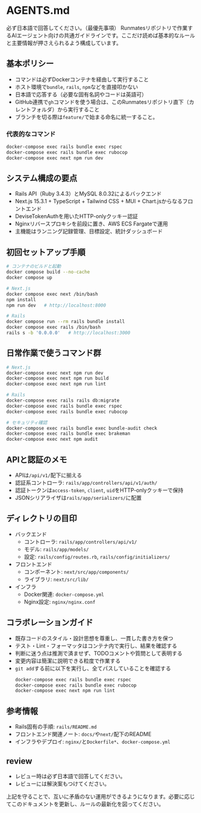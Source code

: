 # AGENTS.md
必ず日本語で回答してください。（最優先事項）
Runmatesリポジトリで作業するAIエージェント向けの共通ガイドラインです。ここだけ読めば基本的なルールと主要情報が押さえられるよう構成しています。

## 基本ポリシー
- コマンドは必ずDockerコンテナを経由して実行すること
- ホスト環境で`bundle`, `rails`, `npm`などを直接叩かない
- 日本語で応答する（必要な固有名詞やコードは英語可）
- GitHub連携で`gh`コマンドを使う場合は、このRunmatesリポジトリ直下（カレントフォルダ）から実行すること
- ブランチを切る際は`feature/`で始まる命名に統一すること。

### 代表的なコマンド
```bash
docker-compose exec rails bundle exec rspec
docker-compose exec rails bundle exec rubocop
docker-compose exec next npm run dev
```

## システム構成の要点
- Rails API（Ruby 3.4.3）とMySQL 8.0.32によるバックエンド
- Next.js 15.3.1 + TypeScript + Tailwind CSS + MUI + Chart.jsからなるフロントエンド
- DeviseTokenAuthを用いたHTTP-onlyクッキー認証
- Nginxリバースプロキシを前段に置き、AWS ECS Fargateで運用
- 主機能はランニング記録管理、目標設定、統計ダッシュボード

## 初回セットアップ手順
```bash
# コンテナのビルドと起動
docker compose build --no-cache
docker compose up

# Next.js
docker compose exec next /bin/bash
npm install
npm run dev   # http://localhost:8000

# Rails
docker compose run --rm rails bundle install
docker compose exec rails /bin/bash
rails s -b '0.0.0.0'   # http://localhost:3000
```

## 日常作業で使うコマンド群
```bash
# Next.js
docker-compose exec next npm run dev
docker-compose exec next npm run build
docker-compose exec next npm run lint

# Rails
docker-compose exec rails rails db:migrate
docker-compose exec rails bundle exec rspec
docker-compose exec rails bundle exec rubocop

# セキュリティ確認
docker-compose exec rails bundle exec bundle-audit check
docker-compose exec rails bundle exec brakeman
docker-compose exec next npm audit
```

## APIと認証のメモ
- APIは`/api/v1/`配下に揃える
- 認証系コントローラ: `rails/app/controllers/api/v1/auth/`
- 認証トークンは`access-token`, `client`, `uid`をHTTP-onlyクッキーで保持
- JSONシリアライザは`rails/app/serializers/`に配置

## ディレクトリの目印
- バックエンド
  - コントローラ: `rails/app/controllers/api/v1/`
  - モデル: `rails/app/models/`
  - 設定: `rails/config/routes.rb`, `rails/config/initializers/`
- フロントエンド
  - コンポーネント: `next/src/app/components/`
  - ライブラリ: `next/src/lib/`
- インフラ
  - Docker関連: `docker-compose.yml`
  - Nginx設定: `nginx/nginx.conf`

## コラボレーションガイド
- 既存コードのスタイル・設計思想を尊重し、一貫した書き方を保つ
- テスト・Lint・フォーマッタはコンテナ内で実行し、結果を確認する
- 判断に迷う点は推測で済ませず、TODOコメントや質問として表明する
- 変更内容は簡潔に説明できる粒度で作業する
- `git add`する前に以下を実行し、全てパスしていることを確認する
  ```bash
  docker-compose exec rails bundle exec rspec
  docker-compose exec rails bundle exec rubocop
  docker-compose exec next npm run lint
  ```

## 参考情報
- Rails固有の手順: `rails/README.md`
- フロントエンド関連ノート: `docs/`や`next/`配下のREADME
- インフラやデプロイ: `nginx/`と`Dockerfile*`、`docker-compose.yml`

## review
- レビュー時は必ず日本語で回答してください。
- レビューには解決案もつけてください。

上記を守ることで、互いに矛盾のない運用ができるようになります。必要に応じてこのドキュメントを更新し、ルールの最新化を図ってください。
